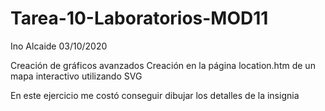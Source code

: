 # Tarea-10-Laboratorios-MOD11

Ino Alcaide
03/10/2020

Creación de gráficos avanzados
Creación en la página location.htm de un mapa interactivo utilizando SVG

En este ejercicio me costó conseguir dibujar los detalles de la insignia
